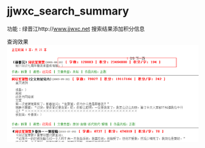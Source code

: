 jjwxc_search_summary
====================

功能 : 绿晋江http://www.jjwxc.net 搜索结果添加积分信息

查询效果
![query](query.png)
